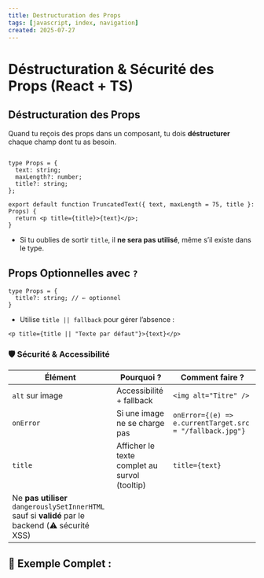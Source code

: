 ```yaml
---
title: Destructuration des Props
tags: [javascript, index, navigation]
created: 2025-07-27
---  
```


# Déstructuration & Sécurité des Props (React + TS)

## Déstructuration des Props

Quand tu reçois des props dans un composant, tu dois **déstructurer** chaque champ dont tu as besoin.

```tsx 

type Props = {
  text: string;
  maxLength?: number;
  title?: string;
};

export default function TruncatedText({ text, maxLength = 75, title }: Props) {
  return <p title={title}>{text}</p>;
}
```

* Si tu oublies de sortir `title`, il **ne sera pas utilisé**, même s’il existe dans le type.

## Props Optionnelles avec `?`
```tsx
type Props = {
  title?: string; // ← optionnel
}
```
* Utilise `title || fallback` pour gérer l’absence :
```tsx
<p title={title || "Texte par défaut"}>{text}</p>
```

### 🛡️ Sécurité & Accessibilité

|Élément|Pourquoi ?|Comment faire ?|
|---|---|---|
|`alt` sur image|Accessibilité + fallback|`<img alt="Titre" />`|
|`onError`|Si une image ne se charge pas|`onError={(e) => e.currentTarget.src = "/fallback.jpg"}`|
|`title`|Afficher le texte complet au survol (tooltip)|`title={text}`|
|Ne **pas utiliser** `dangerouslySetInnerHTML` sauf si **validé** par le backend (⚠️ sécurité XSS)|

## 🧪 Exemple Complet :
